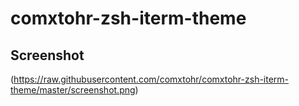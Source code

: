 # comxtohr-zsh-iterm-theme

## Screenshot
(https://raw.githubusercontent.com/comxtohr/comxtohr-zsh-iterm-theme/master/screenshot.png)
